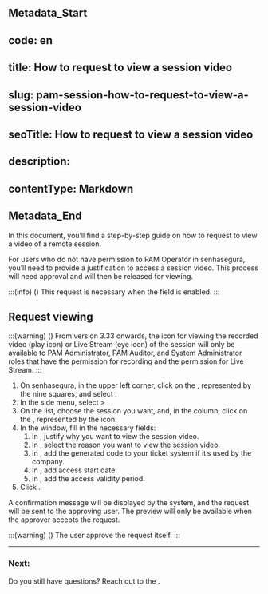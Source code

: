 ## Metadata_Start 
## code: en
## title: How to request to view a session video 
## slug: pam-session-how-to-request-to-view-a-session-video 
## seoTitle: How to request to view a session video 
## description:  
## contentType: Markdown 
## Metadata_End
In this document, you’ll find a step-by-step guide on how to request to view a video of a remote session.

For users who do not have permission to PAM Operator in senhasegura, you’ll need to provide a justification to access a session video. This process will need approval and will then be released for viewing.


:::(info) ()
This request is necessary when the  field is enabled.
:::

## Request viewing
:::(warning) ()
From version 3.33 onwards, the icon for viewing the recorded video (play icon) or Live Stream (eye icon) of the session will only be available to PAM Administrator, PAM Auditor, and System Administrator roles that have the  permission for recording and the  permission for Live Stream.
:::

1. On senhasegura, in the upper left corner, click on the , represented by the nine squares, and select .
2. In the side menu, select  > .
3. On the list, choose the session you want, and, in the  column, click on the , represented by the  icon.
4. In the  window, fill in the necessary fields:
    1. In , justify why you want to view the session video.
    2. In , select the reason you want to view the session video.
    3. In , add the generated code to your ticket system if it’s used by the company.
    4. In , add access start date.
    5. In , add the access validity period.
5. Click .

A confirmation message will be displayed by the system, and the request will be sent to the approving user. The preview will only be available when the approver accepts the request.

:::(warning) ()
The user  approve the request itself.
:::

---
### Next:



Do you still have questions? Reach out to the .